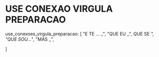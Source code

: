 # USE CONEXAO VIRGULA PREPARACAO

use_conexoes_virgula_preparacao: [
"E TE ... _", 
  "QUE EU _", QUE SE _", "QUE SOU..._",
  "MAS _",

]